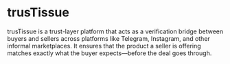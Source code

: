 # trusTissue
trusTissue is a trust-layer platform that acts as a verification bridge between buyers and sellers across platforms like Telegram, Instagram, and other informal marketplaces. It ensures that the product a seller is offering matches exactly what the buyer expects—before the deal goes through.

